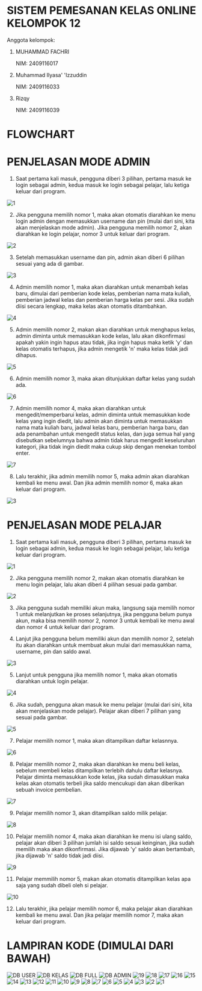 # SISTEM PEMESANAN KELAS ONLINE KELOMPOK 12

Anggota kelompok:
1. MUHAMMAD FACHRI
   
   NIM: 2409116017

2. Muhammad Ilyasa' 'Izzuddin
   
   NIM: 2409116033

3. Rizqy
   
   NIM: 2409116039

# FLOWCHART


# PENJELASAN MODE ADMIN

1. Saat pertama kali masuk, pengguna diberi 3 pilihan, pertama masuk ke login sebagai admin, kedua masuk ke login sebagai pelajar, lalu ketiga keluar dari program.

![1](https://github.com/user-attachments/assets/c813e76c-8baa-422b-ade9-4d2a32f0dbda)

2. Jika pengguna memilih nomor 1, maka akan otomatis diarahkan ke menu login admin dengan memasukkan username dan pin (mulai dari sini, kita akan menjelaskan mode admin). Jika pengguna memilih nomor 2, akan diarahkan ke login pelajar, nomor 3 untuk keluar dari program.

![2](https://github.com/user-attachments/assets/113dee8c-d9ce-484e-ab1f-28e4e44e6a35)

3. Setelah memasukkan username dan pin, admin akan diberi 6 pilihan sesuai yang ada di gambar.

![3](https://github.com/user-attachments/assets/9f55db70-6807-4208-93b7-490e7384fd6d)

4. Admin memilih nomor 1, maka akan diarahkan untuk menambah kelas baru, dimulai dari pemberian kode kelas, pemberian nama mata kuliah, pemberian jadwal kelas dan pemberian harga kelas per sesi. Jika sudah diisi secara lengkap, maka kelas akan otomatis ditambahkan.

![4](https://github.com/user-attachments/assets/b9a8a3c6-5e51-4735-ae8f-ef5541192ff3)

5. Admin memilih nomor 2, makan akan diarahkan untuk menghapus kelas, admin diminta untuk memasukkan kode kelas, lalu akan dikonfirmasi apakah yakin ingin hapus atau tidak, jika ingin hapus maka ketik 'y' dan kelas otomatis terhapus, jika admin mengetik 'n' maka kelas tidak jadi dihapus.
   
![5](https://github.com/user-attachments/assets/66a86763-7c63-4bc2-9b60-d941766adc63)

6. Admin memilih nomor 3, maka akan ditunjukkan daftar kelas yang sudah ada.

![6](https://github.com/user-attachments/assets/8552650f-ca66-4f79-9b31-205a1d157cf9)

7. Admin memilih nomor 4, maka akan diarahkan untuk mengedit/memperbarui kelas, admin diminta untuk memasukkan kode kelas yang ingin diedit, lalu admin akan diminta untuk memasukkan nama mata kuliah baru, jadwal kelas baru, pemberian harga baru, dan ada penambahan untuk mengedit status kelas, dan juga semua hal yang disebutkan sebelumnya bahwa admin tidak harus mengedit keseluruhan kategori, jika tidak ingin diedit maka cukup skip dengan menekan tombol enter.

![7](https://github.com/user-attachments/assets/c97bfec0-5c47-49d7-a8cb-808871d0dd96)

8. Lalu terakhir, jika admin memilih nomor 5, maka admin akan diarahkan kembali ke menu awal. Dan jika admin memilih nomor 6, maka akan keluar dari program.

![3](https://github.com/user-attachments/assets/ffbb9f69-1af0-4b0c-9ac9-a6541b4adcb8)

# PENJELASAN MODE PELAJAR

1. Saat pertama kali masuk, pengguna diberi 3 pilihan, pertama masuk ke login sebagai admin, kedua masuk ke login sebagai pelajar, lalu ketiga keluar dari program.

![1](https://github.com/user-attachments/assets/6fa59f5b-0087-454a-b4b9-3623ea695d25)

2. Jika pengguna memilih nomor 2, makan akan otomatis diarahkan ke menu login pelajar, lalu akan diberi 4 pilihan sesuai pada gambar.

![2](https://github.com/user-attachments/assets/65ffb6a1-44a8-4351-a094-1217440e88a7)

3. Jika pengguna sudah memiliki akun maka, langsung saja memilih nomor 1 untuk melanjutkan ke proses selanjutnya, jika pengguna belum punya akun, maka bisa memilih nomor 2, nomor 3 untuk kembali ke menu awal dan nomor 4 untuk keluar dari program.

4. Lanjut jika pengguna belum memiliki akun dan memilih nomor 2, setelah itu akan diarahkan untuk membuat akun mulai dari memasukkan nama, username, pin dan saldo awal.

![3](https://github.com/user-attachments/assets/d6ca91ef-6c30-46d2-9b54-f728447af9a7)

5. Lanjut untuk pengguna jika memilih nomor 1, maka akan otomatis diarahkan untuk login pelajar.

![4](https://github.com/user-attachments/assets/916612ac-9feb-4ae6-b53e-178ee820e114)

6. Jika sudah, pengguna akan masuk ke menu pelajar (mulai dari sini, kita akan menjelaskan mode pelajar). Pelajar akan diberi 7 pilihan yang sesuai pada gambar.

![5](https://github.com/user-attachments/assets/e67b0b20-5076-4382-9a75-d407477ea8c2)

7. Pelajar memilih nomor 1, maka akan ditampilkan daftar kelasnnya.

![6](https://github.com/user-attachments/assets/00433c9e-543b-44ed-b7ea-9c1ee2fcce2c)

8. Pelajar memilih nomor 2, maka akan diarahkan ke menu beli kelas, sebelum membeli kelas ditampilkan terlebih dahulu daftar kelasnya. Pelajar diminta memasukkan kode kelas, jika sudah dimasukkan maka kelas akan otomatis terbeli jika saldo mencukupi dan akan diberikan sebuah invoice pembelian. 

![7](https://github.com/user-attachments/assets/23b08b38-8e60-4a6d-b92c-217056fbd203)

9. Pelajar memilih nomor 3, akan ditampilkan saldo milik pelajar.

![8](https://github.com/user-attachments/assets/fe1e5005-7659-4248-8921-dbbe0b8e5b55)

10. Pelajar memilih nomor 4, maka akan diarahkan ke menu isi ulang saldo, pelajar akan diberi 3 pilihan jumlah isi saldo sesuai keinginan, jika sudah memilih maka akan dikonfirmasi. Jika dijawab 'y' saldo akan bertambah, jika dijawab 'n' saldo tidak jadi diisi.

![9](https://github.com/user-attachments/assets/36ffe134-f66a-47a7-a68f-30595de6f5b6)

11. Pelajar memmilih nomor 5, makan akan otomatis ditampilkan kelas apa saja yang sudah dibeli oleh si pelajar.

![10](https://github.com/user-attachments/assets/889fe1ac-4889-4e77-a612-04b3aff752a3)

12. Lalu terakhir, jika pelajar memilih nomor 6, maka pelajar akan diarahkan kembali ke menu awal. Dan jika pelajar memilih nomor 7, maka akan keluar dari program.

# LAMPIRAN KODE (DIMULAI DARI BAWAH)
![DB USER](https://github.com/user-attachments/assets/3206819c-c1de-4bce-9533-cf5e52350bc4)
![DB KELAS](https://github.com/user-attachments/assets/ccc7fb0b-151a-4bdb-8fa5-e6e1d85e76c2)
![DB FULL](https://github.com/user-attachments/assets/560076f1-cc93-4bb4-a3aa-225e168328b2)
![DB ADMIN](https://github.com/user-attachments/assets/13f8166b-a0d1-4f1a-9cd4-ec71bd91810c)
![19](https://github.com/user-attachments/assets/48b2ea9e-c091-41d2-ae2a-e850a3e54a2a)
![18](https://github.com/user-attachments/assets/c8e7296b-8b30-4068-acda-37ddbfb5547f)
![17](https://github.com/user-attachments/assets/7ea389ae-5a05-4f17-85de-76d1380aea0d)
![16](https://github.com/user-attachments/assets/b4e823a9-173b-4d61-add2-915abf743056)
![15](https://github.com/user-attachments/assets/cf769026-f63c-42c2-8ea6-28f129a1306e)
![14](https://github.com/user-attachments/assets/e1bf4631-1f32-4bea-8d4c-eb697740e1b4)
![13](https://github.com/user-attachments/assets/baf9b5f8-357f-4320-ac8f-7ce5445ef227)
![12](https://github.com/user-attachments/assets/c35515af-b02a-40f6-8c0d-7be72198a01a)
![11](https://github.com/user-attachments/assets/9530ba4a-03cb-496f-8bd5-42f4f137268b)
![10](https://github.com/user-attachments/assets/e5120563-c89c-4b60-95d5-33ea75c5802f)
![9](https://github.com/user-attachments/assets/b6b711f8-293b-47c2-95ed-5842279c44bd)
![8](https://github.com/user-attachments/assets/d66cabfe-c0b2-4104-b8de-73d4c5494692)
![7](https://github.com/user-attachments/assets/f8461ff4-fe13-430a-bdfd-50d12c758205)
![6](https://github.com/user-attachments/assets/901e3977-4ce3-43c5-981d-846caad02fc2)
![5](https://github.com/user-attachments/assets/ddb06555-5db9-4fdf-9417-58f76169c6b3)
![4](https://github.com/user-attachments/assets/6dc3d759-2d2b-4c70-b3b3-628321e5acbe)
![3](https://github.com/user-attachments/assets/93216d3b-729d-426e-b1cf-1b3e172df1ee)
![2](https://github.com/user-attachments/assets/6a16be6b-9a57-4d41-9967-4251c91ad7b2)
![1](https://github.com/user-attachments/assets/4cdbc9b4-f2ef-4599-8bb1-607426751a65)


   



   

   
